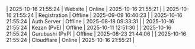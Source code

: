 | 2025-10-16 21:55:24 | Website | Online | 2025-10-16 21:55:21 |
| 2025-10-16 21:55:24 | Registration | Offline | 2025-09-09 16:40:23 |
| 2025-10-16 21:55:24 | Auth Server | Offline | 2025-08-18 09:33:31 |
| 2025-10-16 21:55:24 | Kezan (PvE) | Offline | 2025-10-11 12:51:30 |
| 2025-10-16 21:55:24 | Gurubashi (PvP) | Offline | 2025-08-23 21:44:06 |
| 2025-10-16 21:55:24 | Cloudflare | Online | 2025-10-16 21:55:21 |
